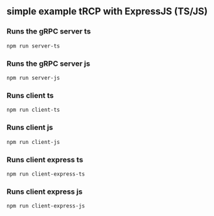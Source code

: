 ## simple example tRCP with ExpressJS (TS/JS)

### Runs the gRPC server ts

```
npm run server-ts
```

### Runs the gRPC server js

```
npm run server-js
```

### Runs client ts

```
npm run client-ts
```

### Runs client js

```
npm run client-js
```

### Runs client express ts

```
npm run client-express-ts
```

### Runs client express js

```
npm run client-express-js
```
